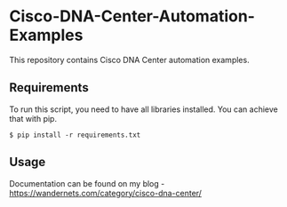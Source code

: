 # Cisco-DNA-Center-Automation-Examples

This repository contains Cisco DNA Center automation examples. 

## Requirements

To run this script, you need to have all libraries installed. You can achieve that with pip.
```
$ pip install -r requirements.txt
```

## Usage

Documentation can be found on my blog - https://wandernets.com/category/cisco-dna-center/